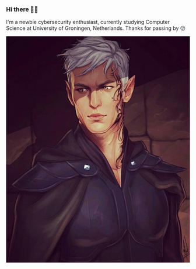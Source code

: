 ### Hi there 👋😄

<!--
**joswha/joswha** is a ✨ _special_ ✨ repository because its `README.md` (this file) appears on your GitHub profile.

Here are some ideas to get you started:

- 🔭 I’m currently working on ...
- 🌱 I’m currently learning ...
- 👯 I’m looking to collaborate on ...
- 🤔 I’m looking for help with ...
- 💬 Ask me about ...
- 📫 How to reach me: ...
- 😄 Pronouns: ...
- ⚡ Fun fact: ...
-->

I'm a newbie cybersecurity enthusiast, currently studying Computer Science at University of Groningen, Netherlands. Thanks for passing by 😛

![](https://github.com/joswha/joswha/blob/master/rowan.jpg)